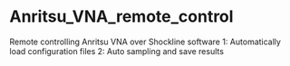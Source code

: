 # Anritsu_VNA_remote_control
Remote controlling Anritsu VNA over Shockline software 
  1: Automatically load configuration files
  2: Auto sampling and save results
